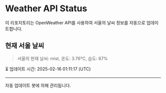 
# Weather API Status

이 리포지토리는 OpenWeather API를 사용하여 서울의 날씨 정보를 자동으로 업데이트합니다.

## 현재 서울 날씨
> 서울의 현재 날씨: mist, 온도: 3.76°C, 습도: 87%

⏳ 업데이트 시간: 2025-02-16 01:11:17 (UTC)

---
자동 업데이트 봇에 의해 관리됩니다.
